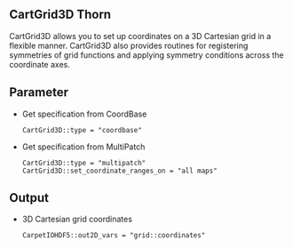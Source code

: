 ## CartGrid3D Thorn

CartGrid3D allows you to set up coordinates on a 3D Cartesian grid in a flexible manner. CartGrid3D also provides routines for registering symmetries of grid functions and applying symmetry conditions across the coordinate axes.

## Parameter

- Get specification from CoordBase
	```
	CartGrid3D::type = "coordbase"
	```
- Get specification from MultiPatch
	```
	CartGrid3D::type = "multipatch"
	CartGrid3D::set_coordinate_ranges_on = "all maps"
	```
  

## Output

- 3D Cartesian grid coordinates
	```
	CarpetIOHDF5::out2D_vars = "grid::coordinates"
	```